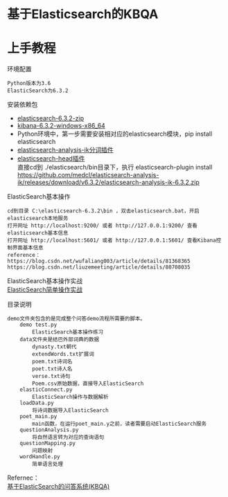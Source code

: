 
# 基于Elasticsearch的KBQA
# 上手教程

环境配置
    
    Python版本为3.6
    ElasticSearch为6.3.2
    
安装依赖包  
   - [elasticsearch-6.3.2-zip](https://www.elastic.co/cn/downloads/past-releases/elasticsearch-6-3-2)  
   - [kibana-6.3.2-windows-x86_64](https://www.elastic.co/cn/downloads/past-releases/kibana-6-3-2)  
   - Python环境中，第一步需要安装相对应的elasticsearch模块，pip install elasticsearch
   - [elasticsearch-analysis-ik分词插件](https://github.com/medcl/elasticsearch-analysis-ik)  
   - [elasticsearch-head插件](https://blog.csdn.net/u012888052/article/details/79710429)  
    直接cd到 ./elasticsearch/bin目录下，执行 elasticsearch-plugin install https://github.com/medcl/elasticsearch-analysis-ik/releases/download/v6.3.2/elasticsearch-analysis-ik-6.3.2.zip  

ElasticSearch基本操作  

    cd到目录 C:\elasticsearch-6.3.2\bin ，双击elasticsearch.bat，开启elasticsearch本地服务  
    打开网址 http://localhost:9200/ 或者 http://127.0.0.1:9200/ 查看elasticsearch基本信息
    打开网址 http://localhost:5601/ 或者 http://127.0.0.1:5601/ 查看Kibana控制界面基本信息  
    reference：  
    https://blog.csdn.net/wufaliang003/article/details/81368365
    https://blog.csdn.net/liuzemeeting/article/details/80708035
    
ElasticSearch基本操作实战   
    [ElasticSearch简单操作实战](https://www.cnblogs.com/shaosks/p/7592229.html)

目录说明
    
    demo文件夹包含的是完成整个问答demo流程所需要的脚本。
        demo test.py
            ElasticSearch基本操作练习
        data文件夹是结巴外部词典的数据
            dynasty.txt朝代
            extendWords.txt扩展词
            poem.txt诗词名
            poet.txt诗人名
            verse.txt诗句
            Poem.csv原始数据，直接导入ElasticSearch
        elasticConnect.py
            ElasticSearch操作与数据解析
        loadData.py
            将诗词数据导入ElasticSearch
        poet_main.py
            main函数，在运行poet_main.y之前，读者需要启动ElasticSearch服务
        questionAnalysis.py
            将自然语言转为对应的查询语句
        questionMapping.py
            问题映射
        wordHandle.py
            简单语言处理

Refernec：  
[基于ElasticSearch的问答系统(KBQA)](https://blog.csdn.net/keyue123/article/details/85317774)


    
